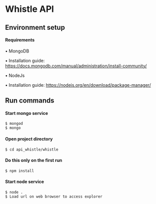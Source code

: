 # Whistle API
## Environment setup 

#### Requirements

•  MongoDB 

  • Installation guide: https://docs.mongodb.com/manual/administration/install-community/
  
•  NodeJs

  • Installation guide: https://nodejs.org/en/download/package-manager/


## Run commands
#### Start mongo service
```
$ mongod
$ mongo
```
#### Open project directory
```
$ cd api_whistle/whistle
```
#### Do this only on the first run
```
$ npm install
```
#### Start node service
```
$ node .
$ Load url on web browser to access explorer
```
